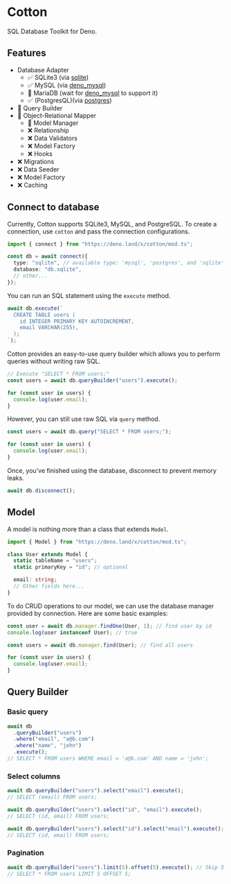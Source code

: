 # Cotton

SQL Database Toolkit for Deno.

## Features

- Database Adapter
  - ✅ SQLite3 (via [sqlite](https://github.com/dyedgreen/deno-sqlite))
  - ✅ MySQL (via [deno_mysql](https://manyuanrong/deno_mysql))
  - 🚧 MariaDB (wait for [deno_mysql](https://github.com/manyuanrong/deno_mysql) to support it)
  - ✅ (PostgresQL)(via [postgres](https://github.com/deno-postgres/deno-postgres))
- 🚧 Query Builder
- 🚧 Object-Relational Mapper
  - 🚧 Model Manager
  - ❌ Relationship
  - ❌ Data Validators
  - ❌ Model Factory
  - ❌ Hooks
- ❌ Migrations
- ❌ Data Seeder
- ❌ Model Factory
- ❌ Caching

## Connect to database

Currently, Cotton supports SQLite3, MySQL, and PostgreSQL. To create a connection, use `cotton` and pass the connection configurations.

```ts
import { connect } from "https://deno.land/x/cotton/mod.ts";

const db = await connect({
  type: "sqlite", // available type: 'mysql', 'postgres', and 'sqlite'
  database: "db.sqlite",
  // other...
});
```

You can run an SQL statement using the `execute` method.

```ts
await db.execute(`
  CREATE TABLE users (
    id INTEGER PRIMARY KEY AUTOINCREMENT,
    email VARCHAR(255),
  );
`);
```

Cotton provides an easy-to-use query builder which allows you to perform queries without writing raw SQL.

```ts
// Execute "SELECT * FROM users;"
const users = await db.queryBuilder("users").execute();

for (const user in users) {
  console.log(user.email);
}
```

However, you can still use raw SQL via `query` method.

```ts
const users = await db.query("SELECT * FROM users;");

for (const user in users) {
  console.log(user.email);
}
```

Once, you've finished using the database, disconnect to prevent memory leaks.

```ts
await db.disconnect();
```

## Model

A model is nothing more than a class that extends `Model`.

```ts
import { Model } from "https://deno.land/x/cotton/mod.ts";

class User extends Model {
  static tableName = "users";
  static primaryKey = "id"; // optional

  email: string;
  // Other fields here...
}
```

To do CRUD operations to our model, we can use the database manager provided by connection. Here are some basic examples:

```ts
const user = await db.manager.findOne(User, 1); // find user by id
console.log(user instanceof User); // true
```

```ts
const users = await db.manager.find(User); // find all users

for (const user in users) {
  console.log(user.email);
}
```

## Query Builder

### Basic query

```ts
await db
  .queryBuilder("users")
  .where("email", "a@b.com")
  .where("name", "john")
  .execute();
// SELECT * FROM users WHERE email = 'a@b.com' AND name = 'john';
```

### Select columns

```ts
await db.queryBuilder("users").select("email").execute();
// SELECT (email) FROM users;

await db.queryBuilder("users").select("id", "email").execute();
// SELECT (id, email) FROM users;

await db.queryBuilder("users").select("id").select("email").execute();
// SELECT (id, email) FROM users;
```

### Pagination

```ts
await db.queryBuilder("users").limit(5).offset(5).execute(); // Skip 5 row and take 5
// SELECT * FROM users LIMIT 5 OFFSET 5;
```
